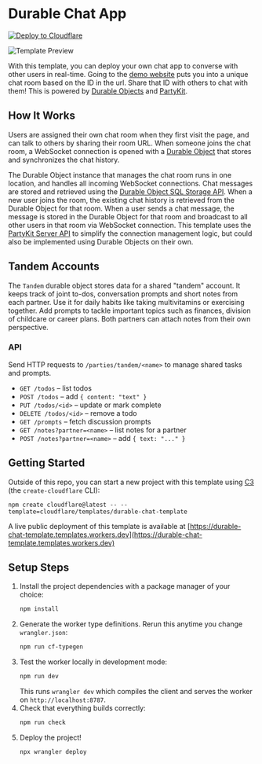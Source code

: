 # Durable Chat App

[![Deploy to Cloudflare](https://deploy.workers.cloudflare.com/button)](https://deploy.workers.cloudflare.com/?url=https://github.com/cloudflare/templates/tree/main/durable-chat-template)

![Template Preview](https://imagedelivery.net/wSMYJvS3Xw-n339CbDyDIA/da00d330-9a3b-40a2-e6df-b08813fb7200/public)

<!-- dash-content-start -->

With this template, you can deploy your own chat app to converse with other users in real-time. Going to the [demo website](https://durable-chat-template.templates.workers.dev) puts you into a unique chat room based on the ID in the url. Share that ID with others to chat with them! This is powered by [Durable Objects](https://developers.cloudflare.com/durable-objects/) and [PartyKit](https://www.partykit.io/).

## How It Works

Users are assigned their own chat room when they first visit the page, and can talk to others by sharing their room URL. When someone joins the chat room, a WebSocket connection is opened with a [Durable Object](https://developers.cloudflare.com/durable-objects/) that stores and synchronizes the chat history.

The Durable Object instance that manages the chat room runs in one location, and handles all incoming WebSocket connections. Chat messages are stored and retrieved using the [Durable Object SQL Storage API](https://developers.cloudflare.com/durable-objects/api/sql-storage/). When a new user joins the room, the existing chat history is retrieved from the Durable Object for that room. When a user sends a chat message, the message is stored in the Durable Object for that room and broadcast to all other users in that room via WebSocket connection. This template uses the [PartyKit Server API](https://docs.partykit.io/reference/partyserver-api/) to simplify the connection management logic, but could also be implemented using Durable Objects on their own.

<!-- dash-content-end -->

## Tandem Accounts

The `Tandem` durable object stores data for a shared "tandem" account. It keeps
track of joint to-dos, conversation prompts and short notes from each partner.
Use it for daily habits like taking multivitamins or exercising together. Add
prompts to tackle important topics such as finances, division of childcare or
career plans. Both partners can attach notes from their own perspective.

### API

Send HTTP requests to `/parties/tandem/<name>` to manage shared tasks and prompts.

- `GET /todos` – list todos
- `POST /todos` – add `{ content: "text" }`
- `PUT /todos/<id>` – update or mark complete
- `DELETE /todos/<id>` – remove a todo
- `GET /prompts` – fetch discussion prompts
- `GET /notes?partner=<name>` – list notes for a partner
- `POST /notes?partner=<name>` – add `{ text: "..." }`

## Getting Started

Outside of this repo, you can start a new project with this template using [C3](https://developers.cloudflare.com/pages/get-started/c3/) (the `create-cloudflare` CLI):

```
npm create cloudflare@latest -- --template=cloudflare/templates/durable-chat-template
```

A live public deployment of this template is available at [https://durable-chat-template.templates.workers.dev](https://durable-chat-template.templates.workers.dev)

## Setup Steps

1. Install the project dependencies with a package manager of your choice:
   ```bash
   npm install
   ```
2. Generate the worker type definitions. Rerun this anytime you change
   `wrangler.json`:
   ```bash
   npm run cf-typegen
   ```
3. Test the worker locally in development mode:
   ```bash
   npm run dev
   ```
   This runs `wrangler dev` which compiles the client and serves the worker
   on `http://localhost:8787`.
4. Check that everything builds correctly:
   ```bash
   npm run check
   ```
5. Deploy the project!
   ```bash
   npx wrangler deploy
   ```
